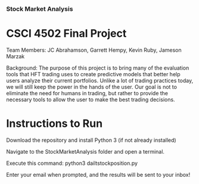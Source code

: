 ### Stock Market Analysis

# CSCI 4502 Final Project

Team Members: JC Abrahamson, Garrett Hempy, Kevin Ruby, Jameson Marzak

Background: The purpose of this project is to bring many of the evaluation tools that HFT trading uses to create predictive models that better help users analyze their current portfolios. Unlike a lot of trading practices today, we will still keep the power in the hands of the user. Our goal is not to eliminate the need for humans in trading, but rather to provide the necessary tools to allow the user to make the best trading decisions.


# Instructions to Run

Download the repository and install Python 3 (if not already installed)

Navigate to the StockMarketAnalysis folder and open a terminal.

Execute this command: python3 dailtstockposition.py

Enter your email when prompted, and the results will be sent to your inbox!
